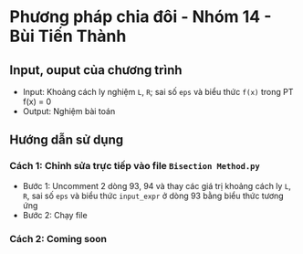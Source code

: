 # Phương pháp chia đôi - Nhóm 14 - Bùi Tiến Thành
## Input, ouput của chương trình
- Input: Khoảng cách ly nghiệm `L`, `R`; sai số `eps` và biểu thức `f(x)` trong PT f(x) = 0
- Output: Nghiệm bài toán
## Hướng dẫn sử dụng
### Cách 1: Chỉnh sửa trực tiếp vào file `Bisection Method.py` 
- Bước 1: Uncomment 2 dòng 93, 94 và thay các giá trị khoảng cách ly `L`, `R`, sai số `eps` và biểu thức `input_expr` ở dòng 93 bằng biểu thức tương ứng
- Bước 2: Chạy file

### Cách 2: Coming soon